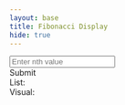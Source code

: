 ```yaml
---
layout: base
title: Fibonacci Display
hide: true
---
```

<head>
    <link href="assets/fibonacci/fibonacci.css" rel="stylesheet">
    <script src="https://ajax.googleapis.com/ajax/libs/jquery/1.7.1/jquery.min.js" type="text/javascript"></script>
    <script href="{{site.baseurl}}/assets/fibonacci/fibonacci.js" type="text/javascript"></script>
</head>

<div class="container">
    <div class="flex-container">
        <div>
            <input class="input" placeholder="Enter nth value">
        </div>
        <div>
            <div class="button">Submit</div>
        </div>
    </div>
    <div class="other-container">
        <div class="flex-container">
            <div class="sequence">
                <div class="sequence-title">
                List:
                </div>
                <div class="sequence-container">
                </div>
            </div>
            <div class="spiral">
                <div class="spiral-title">
                Visual:
                </div>
                <div class="fibonacci-container">
                </div>
            </div>
        </div>
    </div>
</div>